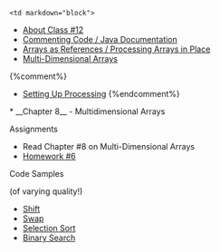 	<td markdown="block">
* [About Class #12](slides/12/meta.html)
* [Commenting Code / Java Documentation](slides/12/comments.html)
* [Arrays as References / Processing Arrays in Place](slides/12/arrays-in-place.html)
* [Multi-Dimensional Arrays](slides/12/nested-arrays.html)

{%comment%} 
* [Setting Up Processing](slides/12/nested-arrays.html)
{%endcomment%}

</td>
	<td markdown="block">
* __Chapter 8__ - Multidimensional Arrays
</td>
	<td markdown="block">

Assignments

* Read Chapter #8 on Multi-Dimensional Arrays
* [Homework #6](assignments/hw06.html)

Code Samples

(of varying quality!)

* [Shift](../resources/code/class12/Shifty.java)
* [Swap](../resources/code/class12/Swappy.java)
* [Selection Sort](../resources/code/class12/SelectionSort.java)
* [Binary Search](../resources/code/class12/BinarySearch.java)

</td>

